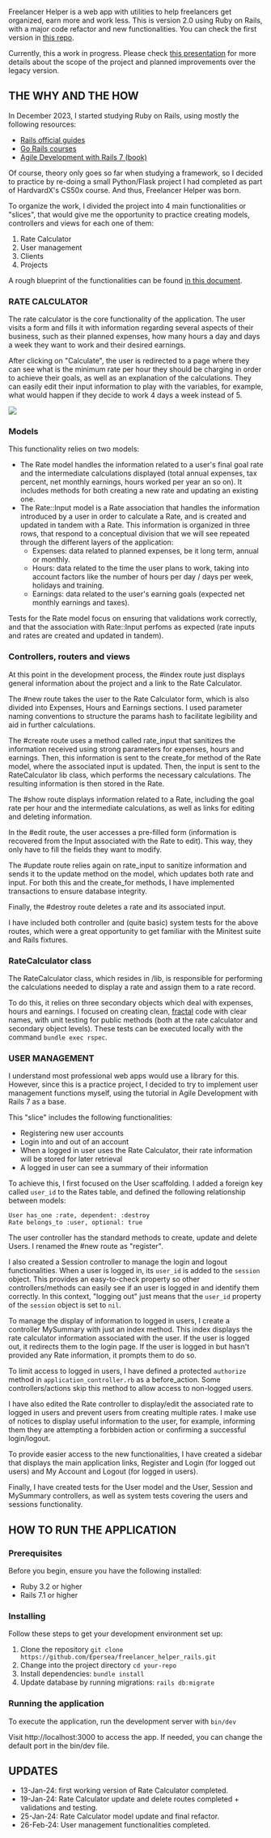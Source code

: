 Freelancer Helper is a web app with utilities to help freelancers get organized, earn more and work less. This is version 2.0 using Ruby on Rails, with a major code refactor and new functionalities. You can check the first version in [this repo](https://github.com/Epersea/freelancerhelperLEGACY).

Currently, this a work in progress. Please check [this presentation](https://docs.google.com/presentation/d/1JbWWOwOo35lFC8JhxrZ8EUhQx-9nscmbsC73P5WCXT0) for more details about the scope of the project and planned improvements over the legacy version.

## THE WHY AND THE HOW
In December 2023, I started studying Ruby on Rails, using mostly the following resources:
- [Rails official guides](https://guides.rubyonrails.org/)
- [Go Rails courses](https://gorails.com/)
- [Agile Development with Rails 7 (book)](https://pragprog.com/titles/rails7/agile-web-development-with-rails-7/)

Of course, theory only goes so far when studying a framework, so I decided to practice by re-doing a small Python/Flask project I had completed as part of HardvardX's CS50x course. And thus, Freelancer Helper was born.

To organize the work, I divided the project into 4 main functionalities or "slices", that would give me the opportunity to practice creating models, controllers and views for each one of them:
1. Rate Calculator
2. User management
3. Clients
4. Projects

A rough blueprint of the functionalities can be found [in this document](https://docs.google.com/document/d/1wpJ2rE1mnw8bWZ_sl8J0sQqP_ie4fbU_BSkfsvhLAso/edit).

### RATE CALCULATOR
The rate calculator is the core functionality of the application. The user visits a form and fills it with information regarding several aspects of their business, such as their planned expenses, how many hours a day and days a week they want to work and their desired earnings.

After clicking on "Calculate", the user is redirected to a page where they can see what is the minimum rate per hour they should be charging in order to achieve their goals, as well as an explanation of the calculations. They can easily edit their input information to play with the variables, for example, what would happen if they decide to work 4 days a week instead of 5.

![](/app/assets/images/rate_calculator_show.png)

### Models
This functionality relies on two models:
- The Rate model handles the information related to a user's final goal rate and the intermediate calculations displayed (total annual expenses, tax percent, net monthly earnings, hours worked per year an so on). It includes methods for both creating a new rate and updating an existing one.
- The Rate::Input model is a Rate association that handles the information introduced by a user in order to calculate a Rate, and is created and updated in tandem with a Rate. This information is organized in three rows, that respond to a conceptual division that we will see repeated through the different layers of the application:
  - Expenses: data related to planned expenses, be it long term, annual or monthly.
  - Hours: data related to the time the user plans to work, taking into account factors like the number of hours per day / days per week, holidays and training.
  - Earnings: data related to the user's earning goals (expected net monthly earnings and taxes).

Tests for the Rate model focus on ensuring that validations work correctly, and that the association with Rate::Input perfoms as expected (rate inputs and rates are created and updated in tandem).

### Controllers, routers and views
At this point in the development process, the #index route just displays general information about the project and a link to the Rate Calculator.

The #new route takes the user to the Rate Calculator form, which is also divided into Expenses, Hours and Earnings sections. I used parameter naming conventions to structure the params hash to facilitate legibility and aid in further calculations.

The #create route uses a method called rate_input that sanitizes the information received using strong parameters for expenses, hours and earnings. Then, this information is sent to the create_for method of the Rate model, where the associated input is updated. Then, the input is sent to the RateCalculator lib class, which performs the necessary calculations. The resulting information is then stored in the Rate.

The #show route displays information related to a Rate, including the goal rate per hour and the intermediate calculations, as well as links for editing and deleting information.

In the #edit route, the user accesses a pre-filled form (information is recovered from the Input associated with the Rate to edit). This way, they only have to fill the fields they want to modify.

The #update route relies again on rate_input to sanitize information and sends it to the update method on the model, which updates both rate and input. For both this and the create_for methods, I have implemented transactions to ensure database integrity.

Finally, the #destroy route deletes a rate and its associated input.

I have included both controller and (quite basic) system tests for the above routes, which were a great opportunity to get familiar with the Minitest suite and Rails fixtures.

### RateCalculator class
The RateCalculator class, which resides in /lib, is responsible for performing the calculations needed to display a rate and assign them to a rate record.

To do this, it relies on three secondary objects which deal with expenses, hours and earnings. I focused on creating clean, [fractal](https://dev.37signals.com/fractal-journeys/) code with clear names, with unit testing for public methods (both at the rate calculator and secondary object levels). These tests can be executed locally with the command `bundle exec rspec`.

### USER MANAGEMENT
I understand most professional web apps would use a library for this. However, since this is a practice project, I decided to try to implement user management functions myself, using the tutorial in Agile Development with Rails 7 as a base.

This "slice" includes the following functionalities:
- Registering new user accounts
- Login into and out of an account
- When a logged in user uses the Rate Calculator, their rate information will be stored for later retrieval
- A logged in user can see a summary of their information

To achieve this, I first focused on the User scaffolding. I added a foreign key called `user_id` to the Rates table, and defined the following relationship between models:
```
User has_one :rate, dependent: :destroy
Rate belongs_to :user, optional: true
```
The user controller has the standard methods to create, update and delete Users. I renamed the #new route as "register".

I also created a Session controller to manage the login and logout functionalities. When a user is logged in, its `user_id` is added to the `session` object. This provides an easy-to-check property so other controllers/methods can easily see if an user is logged in and identify them correctly. In this context, "logging out" just means that the `user_id` property of the `session` object is set to `nil`.

To manage the display of information to logged in users, I create a controller MySummary with just an index method. This index displays the rate calculator information associated with the user. If the user is logged out, it redirects them to the login page. If the user is logged in but hasn't provided any Rate information, it prompts them to do so.

To limit access to logged in users, I have defined a protected `authorize` method in `application_controller.rb` as a before_action. Some controllers/actions skip this method to allow access to non-logged users.

I have also edited the Rate controller to display/edit the associated rate to logged in users and prevent users from creating multiple rates. I make use of notices to display useful information to the user, for example, informing them they are attempting a forbbiden action or confirming a successful login/logout.

To provide easier access to the new functionalities, I have created a sidebar that displays the main application links, Register and Login (for logged out users) and My Account and Logout (for logged in users).

Finally, I have created tests for the User model and the User, Session and MySummary controllers, as well as system tests covering the users and sessions functionality.


## HOW TO RUN THE APPLICATION

### Prerequisites
Before you begin, ensure you have the following installed:
- Ruby 3.2 or higher
- Rails 7.1 or higher

### Installing
Follow these steps to get your development environment set up:
1. Clone the repository
```git clone https://github.com/Epersea/freelancer_helper_rails.git```
2. Change into the project directory
```cd your-repo```
3. Install dependencies: ```bundle install```
4. Update database by running migrations: ```rails db:migrate```

### Running the application
To execute the application, run the development server with ```bin/dev```

Visit http://localhost:3000 to access the app. If needed, you can change the default port in the bin/dev file.

## UPDATES
- 13-Jan-24: first working version of Rate Calculator completed.
- 19-Jan-24: Rate Calculator update and delete routes completed + validations and testing.
- 25-Jan-24: Rate Calculator model update and final refactor.
- 26-Feb-24: User management functionalities completed.